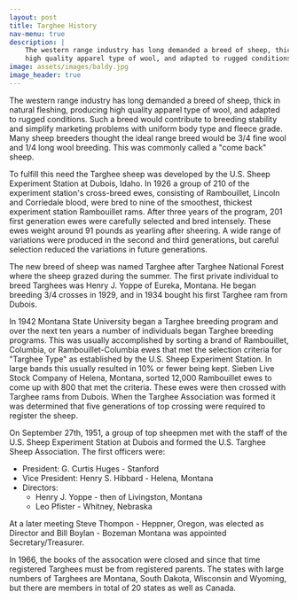 ```yaml
---
layout: post
title: Targhee History
nav-menu: true
description: |
    The western range industry has long demanded a breed of sheep, thick in natural fleshing, producing
    high quality apparel type of wool, and adapted to rugged conditions.
image: assets/images/baldy.jpg
image_header: true
---
```


The western range industry has long demanded a breed of sheep, thick in natural fleshing, producing high quality apparel
type of wool, and adapted to rugged conditions. Such a breed would contribute to breeding stability and simplify marketing
problems with uniform body type and fleece grade. Many sheep breeders thought the ideal range breed would be 3/4 fine wool
and 1/4 long wool breeding. This was commonly called a "come back" sheep.

To fulfill this need the Targhee sheep was developed by the U.S. Sheep Experiment Station at Dubois, Idaho. In 1926 a
group of 210 of the experiment station's cross-breed ewes, consisting of Rambouillet, Lincoln and Corriedale blood, were
bred to nine of the smoothest, thickest experiment station Rambouillet rams.  After three years of the program, 201 first
generation ewes were carefully selected and bred intensely. These ewes weight around 91 pounds as yearling after sheering.
A wide range of variations were produced in the second and third generations, but careful selection reduced the variations
in future generations.

The new breed of sheep was named Targhee after Targhee National Forest where the sheep grazed during the summer. The first
private individual to breed Targhees was Henry J. Yoppe of Eureka, Montana.  He began breeding 3/4 crosses in 1929, and
in 1934 bought his first Targhee ram from Dubois.

In 1942 Montana State University began a Targhee breeding program and over the next ten years a number of individuals
began Targhee breeding programs.  This was usually accomplished by sorting a brand of Rambouillet, Columbia, or
Rambouillet-Columbia ewes that met the selection criteria for "Targhee Type" as established by the U.S. Sheep Experiment
Station.  In large bands this usually resulted in 10% or fewer being kept.  Sieben Live Stock Company of Helena, Montana,
sorted 12,000 Rambouillet ewes to come up with 800 that met the criteria.  These ewes were then crossed with Targhee
rams from Dubois.  When the Targhee Association was formed it was determined that five generations of top crossing
were required to register the sheep.

On September 27th, 1951, a group of top sheepmen met with the staff of the U.S. Sheep Experiment Station at Dubois and
formed the U.S. Targhee Sheep Association.  The first officers were:
* President: G. Curtis Huges - Stanford
* Vice President: Henry S. Hibbard - Helena, Montana
* Directors:
    * Henry J. Yoppe - then of Livingston, Montana
    * Leo Pfister - Whitney, Nebraska

At a later meeting Steve Thompon - Heppner, Oregon, was elected as Director and Bill Boylan - Bozeman Montana was appointed
Secretary/Treasurer.

In 1966, the books of the assocation were closed and since that time registered Targhees must be from registered parents.
The states with large numbers of Targhees are Montana, South Dakota, Wisconsin and Wyoming, but there are members in total
of 20 states as well as Canada.
